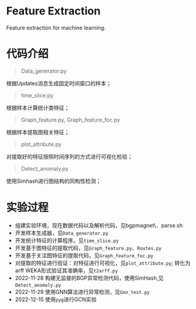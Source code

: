 # Feature Extraction
Feature extraction for machine learning.

# 代码介绍
> Data_generator.py

根据Updates消息生成固定时间窗口的样本；

> time_slice.py

根据样本计算统计类特征；

> Graph_feature.py, Graph_feature_foc.py

根据样本提取图相关特征；

> plot_attribute.py

对提取好的特征按照时间序列的方式进行可视化检验；

> Detect_anomaly.py

使用Simhash进行图结构的同构性检测；


# 实验过程
* 组建实验环境，现在数据代码以及解析代码，见bgpmagnet\、parse.sh
* 开发样本生成器，见```Data_generator.py```
* 开发统计特征的计算程序，见```time_slice.py  ```
* 开发基于图特征的提取代码，见```Graph_feature.py```、```Routes.py```
* 开发基于关注图特征的提取代码，见```Graph_feature_foc.py```
* 对提取的特征进行验证：对特征进行可视化，见```plot_attribute.py```; 转化为arff WEKA形式验证其准确率，见```t2arff.py```
* 2022-11-28 构建无监督的BGP异常检测代码，使用SimHash,见```Detect_anomaly.py```
* 2022-11-29 使用GNN算法进行异常检测，见```Gnn_test.py```
* 2022-12-15 使用```pyg```进行GCN实验